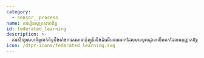```yaml
---
category:
  - sensor__process
name: ការរៀនសូត្រសហព័ន្ធ
id: federated_learning
description: >-
  ការសិក្សាសហព័ន្ធពាក់ព័ន្ធនឹងទាំងការគណនាកុំព្យូទ័រនិងដំណើរការពពកដែលមានមូលដ្ឋានលើពពកដែលអនុញ្ញាតឱ្យរកការរៀនដើម្បីធ្វើឱ្យមានទិន្នន័យដែលបានកំណត់យ៉ាងទូលំទូលាយ។
icon: /dtpr-icons/federated_learning.svg
---
```


